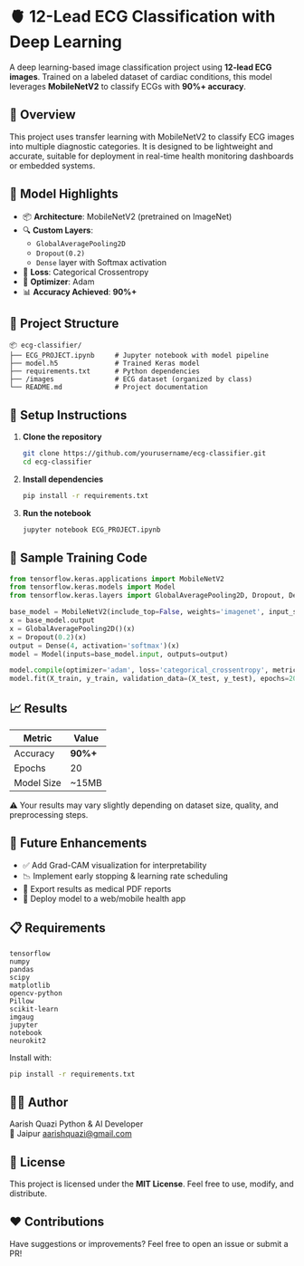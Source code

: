 # 🫀 12-Lead ECG Classification with Deep Learning

A deep learning-based image classification project using **12-lead ECG images**. Trained on a labeled dataset of cardiac conditions, this model leverages **MobileNetV2** to classify ECGs with **90%+ accuracy**.

## 🚀 Overview

This project uses transfer learning with MobileNetV2 to classify ECG images into multiple diagnostic categories. It is designed to be lightweight and accurate, suitable for deployment in real-time health monitoring dashboards or embedded systems.

## 🧠 Model Highlights

- 📦 **Architecture**: MobileNetV2 (pretrained on ImageNet)
- 🔍 **Custom Layers**:
  - `GlobalAveragePooling2D`
  - `Dropout(0.2)`
  - `Dense` layer with Softmax activation
- 🧪 **Loss**: Categorical Crossentropy
- 🧮 **Optimizer**: Adam
- 📊 **Accuracy Achieved**: **90%+**

## 📁 Project Structure

```
📦 ecg-classifier/
├── ECG_PROJECT.ipynb     # Jupyter notebook with model pipeline
├── model.h5              # Trained Keras model
├── requirements.txt      # Python dependencies
├── /images               # ECG dataset (organized by class)
└── README.md             # Project documentation
```

## 🔧 Setup Instructions

1. **Clone the repository**
   ```bash
   git clone https://github.com/yourusername/ecg-classifier.git
   cd ecg-classifier
   ```

2. **Install dependencies**
   ```bash
   pip install -r requirements.txt
   ```

3. **Run the notebook**
   ```bash
   jupyter notebook ECG_PROJECT.ipynb
   ```

## 🧪 Sample Training Code

```python
from tensorflow.keras.applications import MobileNetV2
from tensorflow.keras.models import Model
from tensorflow.keras.layers import GlobalAveragePooling2D, Dropout, Dense, Input

base_model = MobileNetV2(include_top=False, weights='imagenet', input_shape=(224, 224, 3))
x = base_model.output
x = GlobalAveragePooling2D()(x)
x = Dropout(0.2)(x)
output = Dense(4, activation='softmax')(x)
model = Model(inputs=base_model.input, outputs=output)

model.compile(optimizer='adam', loss='categorical_crossentropy', metrics=['accuracy'])
model.fit(X_train, y_train, validation_data=(X_test, y_test), epochs=20, batch_size=32)
```

## 📈 Results

| Metric | Value |
|--------|-------|
| Accuracy | **90%+** |
| Epochs | 20 |
| Model Size | ~15MB |

⚠️ Your results may vary slightly depending on dataset size, quality, and preprocessing steps.

## 🔮 Future Enhancements

* ✅ Add Grad-CAM visualization for interpretability
* 📉 Implement early stopping & learning rate scheduling
* 💾 Export results as medical PDF reports
* 📱 Deploy model to a web/mobile health app

## 📋 Requirements

```
tensorflow
numpy
pandas
scipy
matplotlib
opencv-python
Pillow
scikit-learn
imgaug
jupyter
notebook
neurokit2
```

Install with:
```bash
pip install -r requirements.txt
```

## 🧑‍💻 Author

Aarish Quazi 
Python & AI Developer  
📍 Jaipur
aarishquazi@gmail.com

## 📝 License

This project is licensed under the **MIT License**. Feel free to use, modify, and distribute.

## ❤️ Contributions

Have suggestions or improvements? Feel free to open an issue or submit a PR!
